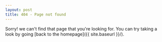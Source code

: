```yaml
---
layout: post
title: 404 - Page not found
---
```


Sorry! we can't find that page that you're looking for. You can try taking a look by going [back to the homepage]({{ site.baseurl }}/).


